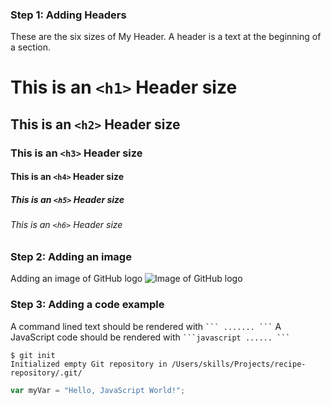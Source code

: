 ### Step 1: Adding Headers

These are the six sizes of My Header. A header is a text at the beginning of a section.
# This is an `<h1>` Header size
## This is an `<h2>` Header size
### This is an `<h3>` Header size
#### This is an `<h4>` Header size
##### This is an `<h5>` Header size
###### This is an `<h6>` Header size


### Step 2: Adding an image

Adding an image of GitHub logo
![Image of GitHub logo](https://github.githubassets.com/images/modules/logos_page/GitHub-Mark.png)


### Step 3: Adding a code example

A command lined text should be rendered with ` ``` ....... ``` `
A JavaScript code should be rendered with ` ```javascript ...... ``` `
```
$ git init
Initialized empty Git repository in /Users/skills/Projects/recipe-repository/.git/
```
```javascript
var myVar = "Hello, JavaScript World!";
```

